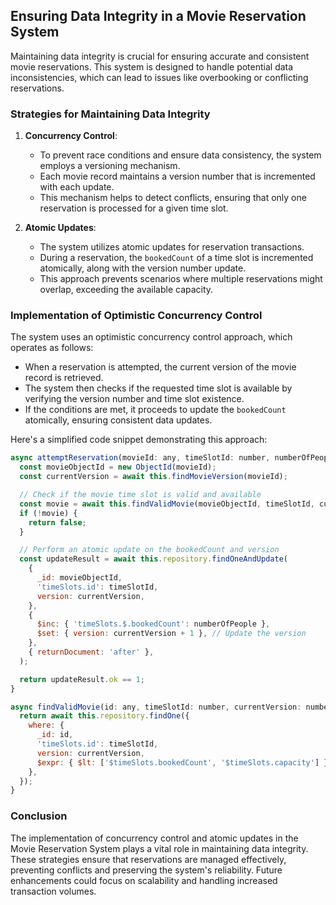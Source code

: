 ## Ensuring Data Integrity in a Movie Reservation System

Maintaining data integrity is crucial for ensuring accurate and consistent movie reservations. This system is designed to handle potential data inconsistencies, which can lead to issues like overbooking or conflicting reservations.

### Strategies for Maintaining Data Integrity

1. **Concurrency Control**:
    - To prevent race conditions and ensure data consistency, the system employs a versioning mechanism.
    - Each movie record maintains a version number that is incremented with each update.
    - This mechanism helps to detect conflicts, ensuring that only one reservation is processed for a given time slot.

2. **Atomic Updates**:
    - The system utilizes atomic updates for reservation transactions.
    - During a reservation, the `bookedCount` of a time slot is incremented atomically, along with the version number update.
    - This approach prevents scenarios where multiple reservations might overlap, exceeding the available capacity.

### Implementation of Optimistic Concurrency Control

The system uses an optimistic concurrency control approach, which operates as follows:

- When a reservation is attempted, the current version of the movie record is retrieved.
- The system then checks if the requested time slot is available by verifying the version number and time slot existence.
- If the conditions are met, it proceeds to update the `bookedCount` atomically, ensuring consistent data updates.

Here's a simplified code snippet demonstrating this approach:

```javascript
async attemptReservation(movieId: any, timeSlotId: number, numberOfPeople: number): Promise<boolean> {
  const movieObjectId = new ObjectId(movieId);
  const currentVersion = await this.findMovieVersion(movieId);

  // Check if the movie time slot is valid and available
  const movie = await this.findValidMovie(movieObjectId, timeSlotId, currentVersion);
  if (!movie) {
    return false;
  }

  // Perform an atomic update on the bookedCount and version
  const updateResult = await this.repository.findOneAndUpdate(
    {
      _id: movieObjectId,
      'timeSlots.id': timeSlotId,
      version: currentVersion,
    },
    {
      $inc: { 'timeSlots.$.bookedCount': numberOfPeople },
      $set: { version: currentVersion + 1 }, // Update the version
    },
    { returnDocument: 'after' },
  );

  return updateResult.ok == 1;
}

async findValidMovie(id: any, timeSlotId: number, currentVersion: number) {
  return await this.repository.findOne({
    where: {
      _id: id,
      'timeSlots.id': timeSlotId,
      version: currentVersion,
      $expr: { $lt: ['$timeSlots.bookedCount', '$timeSlots.capacity'] },
    },
  });
}
```
### Conclusion

The implementation of concurrency control and atomic updates in the Movie Reservation System plays a vital role in maintaining data integrity. These strategies ensure that reservations are managed effectively, preventing conflicts and preserving the system's reliability. Future enhancements could focus on scalability and handling increased transaction volumes.
